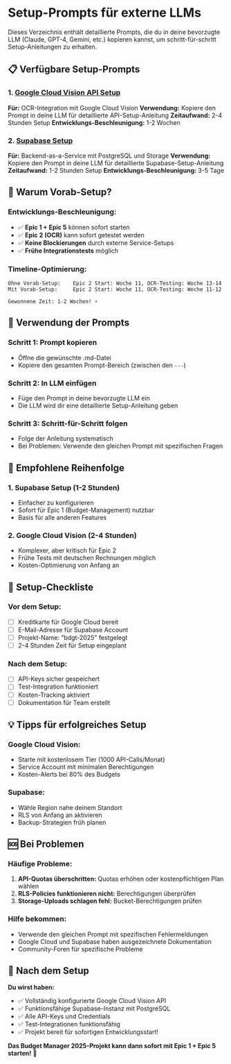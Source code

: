 # Setup-Prompts für externe LLMs

Dieses Verzeichnis enthält detaillierte Prompts, die du in deine bevorzugte LLM (Claude, GPT-4, Gemini, etc.) kopieren kannst, um schritt-für-schritt Setup-Anleitungen zu erhalten.

## 📋 Verfügbare Setup-Prompts

### 1. [Google Cloud Vision API Setup](google-cloud-vision-setup-prompt.md)
**Für:** OCR-Integration mit Google Cloud Vision
**Verwendung:** Kopiere den Prompt in deine LLM für detaillierte API-Setup-Anleitung
**Zeitaufwand:** 2-4 Stunden Setup
**Entwicklungs-Beschleunigung:** 1-2 Wochen

### 2. [Supabase Setup](supabase-setup-prompt.md)
**Für:** Backend-as-a-Service mit PostgreSQL und Storage
**Verwendung:** Kopiere den Prompt in deine LLM für detaillierte Supabase-Setup-Anleitung
**Zeitaufwand:** 1-2 Stunden Setup
**Entwicklungs-Beschleunigung:** 3-5 Tage

## 🚀 Warum Vorab-Setup?

### **Entwicklungs-Beschleunigung:**
- ✅ **Epic 1 + Epic 5** können sofort starten
- ✅ **Epic 2 (OCR)** kann sofort getestet werden
- ✅ **Keine Blockierungen** durch externe Service-Setups
- ✅ **Frühe Integrationstests** möglich

### **Timeline-Optimierung:**
```
Ohne Vorab-Setup:    Epic 2 Start: Woche 11, OCR-Testing: Woche 13-14
Mit Vorab-Setup:     Epic 2 Start: Woche 11, OCR-Testing: Woche 11-12

Gewonnene Zeit: 1-2 Wochen! ⚡
```

## 📱 Verwendung der Prompts

### **Schritt 1: Prompt kopieren**
- Öffne die gewünschte .md-Datei
- Kopiere den gesamten Prompt-Bereich (zwischen den `---`)

### **Schritt 2: In LLM einfügen**
- Füge den Prompt in deine bevorzugte LLM ein
- Die LLM wird dir eine detaillierte Setup-Anleitung geben

### **Schritt 3: Schritt-für-Schritt folgen**
- Folge der Anleitung systematisch
- Bei Problemen: Verwende den gleichen Prompt mit spezifischen Fragen

## 🎯 Empfohlene Reihenfolge

### **1. Supabase Setup (1-2 Stunden)**
- Einfacher zu konfigurieren
- Sofort für Epic 1 (Budget-Management) nutzbar
- Basis für alle anderen Features

### **2. Google Cloud Vision (2-4 Stunden)**
- Komplexer, aber kritisch für Epic 2
- Frühe Tests mit deutschen Rechnungen möglich
- Kosten-Optimierung von Anfang an

## 🔧 Setup-Checkliste

### **Vor dem Setup:**
- [ ] Kreditkarte für Google Cloud bereit
- [ ] E-Mail-Adresse für Supabase Account
- [ ] Projekt-Name: "bdgt-2025" festgelegt
- [ ] 2-4 Stunden Zeit für Setup eingeplant

### **Nach dem Setup:**
- [ ] API-Keys sicher gespeichert
- [ ] Test-Integration funktioniert
- [ ] Kosten-Tracking aktiviert
- [ ] Dokumentation für Team erstellt

## 💡 Tipps für erfolgreiches Setup

### **Google Cloud Vision:**
- Starte mit kostenlosem Tier (1000 API-Calls/Monat)
- Service Account mit minimalen Berechtigungen
- Kosten-Alerts bei 80% des Budgets

### **Supabase:**
- Wähle Region nahe deinem Standort
- RLS von Anfang an aktivieren
- Backup-Strategien früh planen

## 🆘 Bei Problemen

### **Häufige Probleme:**
1. **API-Quotas überschritten:** Quotas erhöhen oder kostenpflichtigen Plan wählen
2. **RLS-Policies funktionieren nicht:** Berechtigungen überprüfen
3. **Storage-Uploads schlagen fehl:** Bucket-Berechtigungen prüfen

### **Hilfe bekommen:**
- Verwende den gleichen Prompt mit spezifischen Fehlermeldungen
- Google Cloud und Supabase haben ausgezeichnete Dokumentation
- Community-Foren für spezifische Probleme

## 🎉 Nach dem Setup

**Du wirst haben:**
- ✅ Vollständig konfigurierte Google Cloud Vision API
- ✅ Funktionsfähige Supabase-Instanz mit PostgreSQL
- ✅ Alle API-Keys und Credentials
- ✅ Test-Integrationen funktionsfähig
- ✅ Projekt bereit für sofortigen Entwicklungsstart!

**Das Budget Manager 2025-Projekt kann dann sofort mit Epic 1 + Epic 5 starten!** 🚀
